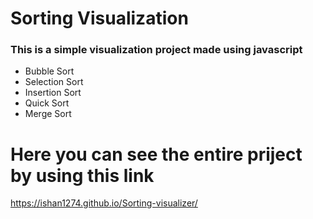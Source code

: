# Sorting Visualization
### This is a simple visualization project made using javascript 
- Bubble Sort 
- Selection Sort
- Insertion Sort
- Quick Sort
- Merge Sort

# Here you can see the entire priject by using this link
https://ishan1274.github.io/Sorting-visualizer/
